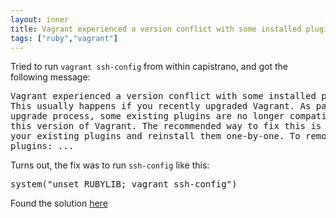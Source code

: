 ```yaml
---
layout: inner
title: Vagrant experienced a version conflict with some installed plugins!
tags: ["ruby","vagrant"]
---
```

Tried to run `vagrant ssh-config` from within capistrano, and got the following
message:

<pre>
Vagrant experienced a version conflict with some installed plugins!
This usually happens if you recently upgraded Vagrant. As part of the
upgrade process, some existing plugins are no longer compatible with
this version of Vagrant. The recommended way to fix this is to remove
your existing plugins and reinstall them one-by-one. To remove all
plugins: ...
</pre>

Turns out, the fix was to run `ssh-config` like this:

<pre>
system("unset RUBYLIB; vagrant ssh-config")
</pre>

Found the solution [here](https://github.com/mitchellh/vagrant/issues/6158)
